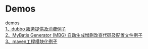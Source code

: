 # Demos
demos<br/>
<a href="http://www.cnblogs.com/chenpi/p/5999707.html" >1、dubbo 服务提供及消费例子</a><br/>
<a href="http://www.cnblogs.com/chenpi/p/5988155.html" >2、MyBatis Generator (MBG) 自动生成增删改查代码及配置文件例子</a><br/>
<a href="http://www.cnblogs.com/chenpi/p/5987332.html" >3、maven工程模块化例子</a><br/>


